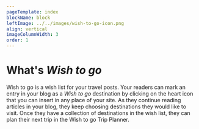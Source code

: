 ```yaml
---
pageTemplate: index
blockName: block
leftImage: ../../images/wish-to-go-icon.png
align: vertical
imageColumnWidth: 3
order: 1
---
```


# What's _Wish to go_

Wish to go is a wish list for your travel posts. Your readers can mark an entry in your blog as a _Wish to go_ destination by clicking on the heart icon <WishWidget country="TV"></WishWidget>that you can insert in any place of your site. As they continue reading articles in your blog, they keep choosing destinations they would like to visit. Once they have a collection of destinations in the wish list, they can plan their next trip in the Wish to go Trip Planner.
